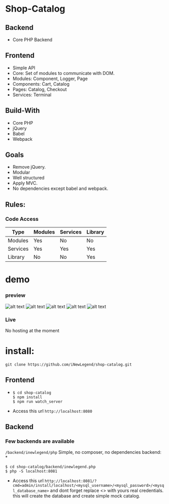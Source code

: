 # Shop-Catalog

## Backend
  - Core PHP Backend
  
## Frontend
  - Simple API
  - Core: Set of modules to communicate with DOM.
  - Modules: Component, Logger, Page
  - Components: Cart, Catalog
  - Pages: Catalog, Checkout 
  - Services: Terminal


## Build-With
  - Core PHP
  - jQuery
  - Babel
  - Webpack
  
## Goals
  - Remove jQuery.
  - Modular
  - Well structured
  - Apply MVC.
  - No dependencies except babel and webpack. 

## Rules:
### Code Access
| Type | Modules | Services | Library
| ------ | ------ | ------ | ------ |
| Modules | Yes | No | No
| Services | Yes | Yes | Yes
| Library | No | No | Yes

# demo
### preview
![alt text](https://i.ibb.co/JFQ9Wm1/1.png)
![alt text](https://i.ibb.co/KGgyCx1/2.png)
![alt text](https://i.ibb.co/gygZSBb/3.png)
![alt text](https://i.ibb.co/cYV4d2G/image.png)
![alt text](https://i.ibb.co/kHsq0dq/image.png)

### Live
No hosting at the moment

# install:
```
git clone https://github.com/iNewLegend/shop-catalog.git
```
## Frontend
*
    ```
    $ cd shop-catalog
    $ npm install
    $ npm run watch_server
    ```
* Access this url `http://localhost:8080`
## Backend
### Few backends are available
```/backend/inewlegend/php``` Simple, no composer, no dependencies backend:
*
    

    $ cd shop-catalog/backend/inewlegend.php
    $ php -S localhost:8081

* Access this url `http://localhost:8081/?cmd=admin/install/localhost/<mysql_username>/<mysql_password>/<mysql_database_name>` and dont forget replace <> with yours real credentials. this will create the database and create simple mock catalog.


